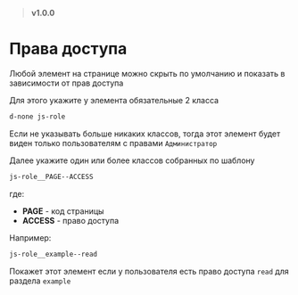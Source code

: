 > **v1.0.0**

# Права доступа
Любой элемент на странице можно скрыть по умолчанию и показать в зависимости от прав доступа

Для этого укажите у элемента обязательные 2 класса
```html
d-none js-role
```

Если не указывать больше никаких классов, тогда этот элемент будет виден только пользователям с правами `Администратор`

Далее укажите один или более классов собранных по шаблону
```html
js-role__PAGE--ACCESS
```

где:
- **PAGE** - код страницы
- **ACCESS** - право доступа

Например:
```html
js-role__example--read
```

Покажет этот элемент если у пользователя есть право доступа `read` для раздела `example`
